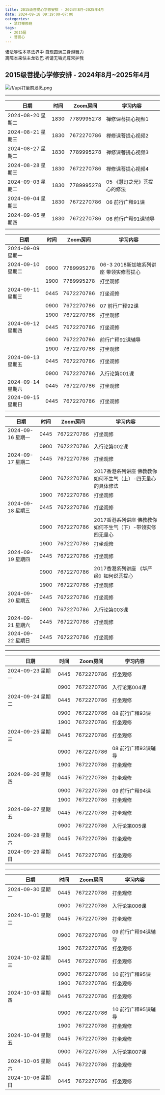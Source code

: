 ```yaml
---
title: 2015级菩提心学修安排 - 2024年8月~2025年4月
date: 2024-09-18 09:19:00-07:00
categories:
  - 慧灯禅修班
tags:
  - 2015届
  - 菩提心
---
```

诸法等性本基法界中 自现圆满三身游舞力  
离障本来怙主龙钦巴 祈请无垢光尊常护我


## 2015级菩提心学修安排 - 2024年8月~2025年4月


![/f/up/打坐前发愿.png](/f/up/打坐前发愿.png)


---


|日期 |时间|Zoom房间|学习内容|
|--|--|--|--|
|2024-08-20 星期二|1830|7789995278|禅修课菩提心视频1|
|2024-08-21 星期三|1830|7672270786|禅修课菩提心视频2|
|2024-08-27 星期二|1830|7789995278|禅修课菩提心视频3|
|2024-08-28 星期三|1830|7672270786|禅修课菩提心视频4|
|2024-09-03 星期二|1830|7789995278|05 《慧灯之光》菩提心的修法|
|2024-09-04 星期三|1830|7672270786|06 前行广释91课|
|2024-09-05 星期四|1830|7672270786|06 前行广释91课辅导|
|||||

|日期 |时间|Zoom房间|学习内容|
|--|--|--|--|
|2024-09-09 星期一||||
|2024-09-10 星期二|0900|7789995278|06-3 2018新加坡系列讲座 带领实修菩提心|
|   |1900|7789995278|打坐观修|
|2024-09-11 星期三|0445|7672270786|打坐观修|
|   |0900|7672270786|07 前行广释92课|
|   |1900|7672270786|打坐观修|
|2024-09-12 星期四|0445|7672270786|打坐观修|
|   |0900|7672270786|前行广释92课辅导|
|   |1900|7672270786|打坐观修|
|2024-09-13 星期五|0445|7672270786|打坐观修|
|   |0900|7672270786|入行论第001课|
|2024-09-14 星期六|0445|7672270786|打坐观修|
|2024-09-15 星期日|0445|7672270786|打坐观修|
|||||

|日期 |时间|Zoom房间|学习内容|
|--|--|--|--|
|2024-09-16 星期一|0445|7672270786|打坐观修|
| |0900|7672270786|入行论第002课|
| 2024-09-17 星期二 |0445|7672270786|打坐观修|
|   |0900|7672270786|2017香港系列讲座 佛教教你如何不生气（上）-四无量心的具体修法|
|   |1900|7672270786|打坐观修|
| 2024-09-18 星期三  |0445|7672270786|打坐观修|
|   |0900|7672270786|2017香港系列讲座 佛教教你如何不生气（下）-带领实修四无量心|
|   |1900|7672270786|打坐观修|
|2024-09-19 星期四|0445|7672270786|打坐观修|
|   |0900|7672270786|2017香港系列讲座 《华严经》如何说菩提心|
|   |1900|7672270786|打坐观修|
|2024-09-20 星期五|0445|7672270786|打坐观修|
|   |0900|7672270786|入行论第003课|
|2024-09-21 星期六|0445|7672270786|打坐观修|
|2024-09-22 星期日|0445|7672270786|打坐观修|

---

|日期 |时间|Zoom房间|学习内容|
|--|--|--|--|
|2024-09-23 星期一|0445|7672270786|打坐观修|
| |0900|7672270786|入行论第004课|
| 2024-09-24 星期二 |0445|7672270786|打坐观修|
|   |0900|7672270786|08 前行广释93课|
|   |1900|7672270786|打坐观修|
| 2024-09-25 星期三  |0445|7672270786|打坐观修|
|   |0900|7672270786|08 前行广释93课辅导|
|   |1900|7672270786|打坐观修|
|2024-09-26 星期四|0445|7672270786|打坐观修|
|   |0900|7672270786|09 前行广释94课|
|   |1900|7672270786|打坐观修|
|2024-09-27 星期五|0445|7672270786|打坐观修|
|   |0900|7672270786|入行论第005课|
|2024-09-28 星期六|0445|7672270786|打坐观修|
|2024-09-29 星期日|0445|7672270786|打坐观修|

---

|日期 |时间|Zoom房间|学习内容|
|--|--|--|--|
|2024-09-30 星期一|0445|7672270786|打坐观修|
| |0900|7672270786|入行论第006课|
| 2024-10-01 星期二 |0445|7672270786|打坐观修|
|   |0900|7672270786|09 前行广释94课辅导|
|   |1900|7672270786|打坐观修|
| 2024-10-02 星期三  |0445|7672270786|打坐观修|
|   |0900|7672270786|10 前行广释95课|
|   |1900|7672270786|打坐观修|
|2024-10-03 星期四|0445|7672270786|打坐观修|
|   |0900|7672270786|10 前行广释95课辅导|
|   |1900|7672270786|打坐观修|
|2024-10-04 星期五|0445|7672270786|打坐观修|
|   |0900|7672270786|入行论第007课|
|2024-10-05 星期六|0445|7672270786|打坐观修|
|2024-10-06 星期日|0445|7672270786|打坐观修|




